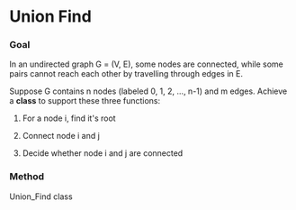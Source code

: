 # Union Find

### Goal

In an undirected graph G = (V, E), some nodes are connected, while some pairs cannot reach each other by travelling through edges in E. 

Suppose G contains n nodes (labeled 0, 1, 2, ..., n-1) and m edges. Achieve a **class** to support these three functions: 

1. For a node i, find it's root

2. Connect node i and j

3. Decide whether node i and j are connected

### Method

Union_Find class